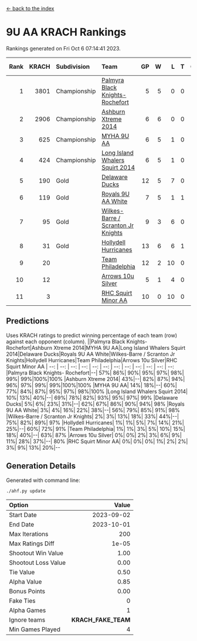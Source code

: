[<- back to the index](readme.md)
# 9U AA KRACH Rankings
Rankings generated on Fri Oct  6 07:14:41 2023.

Rank|KRACH|Subdivision|Team|GP|W|L|T|OTW|OTL|SoS|Exp Wins|Win Diff
---:|---:|:---|:---|---:|---:|---:|---:|---:|---:|---:|---:|---:
1|3801|Championship|[Palmyra Black Knights- Rochefort](https://gamesheetstats.com/seasons/3659/teams/140260/schedule)|5|5|0|0|0|0|100|5.8|-0.0
2|2906|Championship|[Ashburn Xtreme 2014](https://gamesheetstats.com/seasons/3659/teams/140217/schedule)|6|6|0|0|0|0|67|6.8|-0.0
3|625|Championship|[MYHA 9U AA](https://gamesheetstats.com/seasons/3659/teams/140222/schedule)|6|5|1|0|2|0|146|5.8|-0.0
4|424|Championship|[Long Island Whalers Squirt 2014](https://gamesheetstats.com/seasons/3659/teams/140221/schedule)|6|5|1|0|0|0|134|5.9|0.0
5|190|Gold|[Delaware Ducks](https://gamesheetstats.com/seasons/3659/teams/140218/schedule)|12|5|7|0|0|2|1215|5.8|-0.0
6|119|Gold|[Royals 9U AA White](https://gamesheetstats.com/seasons/3659/teams/140225/schedule)|7|5|1|1|0|0|37|6.4|0.0
7|95|Gold|[Wilkes-Barre / Scranton Jr Knights](https://gamesheetstats.com/seasons/3659/teams/140228/schedule)|9|3|6|0|0|0|1075|3.9|0.0
8|31|Gold|[Hollydell Hurricanes](https://gamesheetstats.com/seasons/3659/teams/140220/schedule)|13|6|6|1|0|0|76|7.4|0.0
9|20||[Team Philadelphia](https://gamesheetstats.com/seasons/3659/teams/140226/schedule)|12|2|10|0|0|0|1279|2.9|0.0
10|12||[Arrows 10u Silver](https://gamesheetstats.com/seasons/3659/teams/140216/schedule)|5|1|4|0|0|0|114|1.9|0.0
11|3||[RHC Squirt Minor AA](https://gamesheetstats.com/seasons/3659/teams/140224/schedule)|10|0|10|0|0|0|159|0.9|0.0

## Predictions
Uses KRACH ratings to predict winning percentage of each team (row) against each opponent (column).
||Palmyra Black Knights- Rochefort|Ashburn Xtreme 2014|MYHA 9U AA|Long Island Whalers Squirt 2014|Delaware Ducks|Royals 9U AA White|Wilkes-Barre / Scranton Jr Knights|Hollydell Hurricanes|Team Philadelphia|Arrows 10u Silver|RHC Squirt Minor AA
| --: | --: | --: | --: | --: | --: | --: | --: | --: | --: | --: | --: 
|Palmyra Black Knights- Rochefort|--| 57%| 86%| 90%| 95%| 97%| 98%| 99%| 99%|100%|100%
|Ashburn Xtreme 2014| 43%|--| 82%| 87%| 94%| 96%| 97%| 99%| 99%|100%|100%
|MYHA 9U AA| 14%| 18%|--| 60%| 77%| 84%| 87%| 95%| 97%| 98%|100%
|Long Island Whalers Squirt 2014| 10%| 13%| 40%|--| 69%| 78%| 82%| 93%| 95%| 97%| 99%
|Delaware Ducks|  5%|  6%| 23%| 31%|--| 62%| 67%| 86%| 90%| 94%| 98%
|Royals 9U AA White|  3%|  4%| 16%| 22%| 38%|--| 56%| 79%| 85%| 91%| 98%
|Wilkes-Barre / Scranton Jr Knights|  2%|  3%| 13%| 18%| 33%| 44%|--| 75%| 82%| 89%| 97%
|Hollydell Hurricanes|  1%|  1%|  5%|  7%| 14%| 21%| 25%|--| 60%| 72%| 91%
|Team Philadelphia|  1%|  1%|  3%|  5%| 10%| 15%| 18%| 40%|--| 63%| 87%
|Arrows 10u Silver|  0%|  0%|  2%|  3%|  6%|  9%| 11%| 28%| 37%|--| 80%
|RHC Squirt Minor AA|  0%|  0%|  0%|  1%|  2%|  2%|  3%|  9%| 13%| 20%|--

## Generation Details

Generated with command line:
```
./ahf.py update
```

| Option | Value |
| :----- | ----: |
| Start Date | 2023-09-02 |
| End Date | 2023-10-01 |
| Max Iterations | 200 |
| Max Ratings Diff | 1e-05 |
| Shootout Win Value | 1.00 |
| Shootout Loss Value | 0.00 |
| Tie Value | 0.50 |
| Alpha Value | 0.85 |
| Bonus Points | 0.00 |
| Fake Ties | 0 |
| Alpha Games | 1 |
| Ignore teams | __KRACH_FAKE_TEAM__ |
| Min Games Played | 4 |

